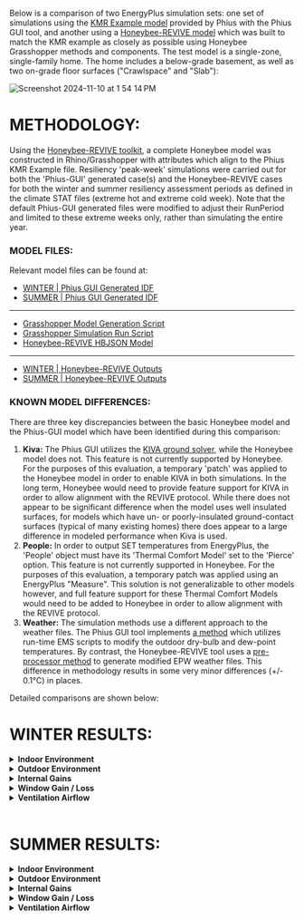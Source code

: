 Below is a comparison of two EnergyPlus simulation sets: one set of simulations using the [KMR Example model](https://github.com/Phius-ResearchComittee/REVIVE/releases/tag/v24.2.0) provided by Phius with the Phius GUI tool, and another using a [Honeybee-REVIVE model](https://github.com/PH-Tools/honeybee_REVIVE_grasshopper/blob/main/tests/phius_rv2024_model.hbjson) which was built to match the KMR example as closely as possible using Honeybee Grasshopper methods and components. The test model is a single-zone, single-family home. The home includes a below-grade basement, as well as two on-grade floor surfaces ("Crawlspace" and "Slab"):

![Screenshot 2024-11-10 at 1 54 14 PM](https://github.com/user-attachments/assets/16ee8959-04b4-4815-8975-660c6f56d87b)


# METHODOLOGY:
Using the [Honeybee-REVIVE toolkit](https://github.com/PH-Tools/honeybee_REVIVE_grasshopper/tree/main), a complete Honeybee model was constructed in Rhino/Grasshopper with attributes which align to the Phius KMR Example file. Resiliency 'peak-week' simulations were carried out for both the 'Phius-GUI' generated case(s) and the Honeybee-REVIVE cases for both the winter and summer resiliency assessment periods as defined in the climate STAT files (extreme hot and extreme cold week). Note that the default Phius-GUI generated files were modified to adjust their RunPeriod and limited to these extreme weeks only, rather than simulating the entire year.

### MODEL FILES:
Relevant model files can be found at:
- [WINTER | Phius GUI Generated IDF](https://github.com/PH-Tools/honeybee_REVIVE_grasshopper/tree/main/tests/resilience/winter/phius_gui)
- [SUMMER | Phius GUI Generated IDF](https://github.com/PH-Tools/honeybee_REVIVE_grasshopper/tree/main/tests/resilience/summer/phius_gui)
- - - 
- [Grasshopper Model Generation Script](https://github.com/PH-Tools/honeybee_REVIVE_grasshopper/blob/main/tests/phius_rv2024_model.gh)
- [Grasshopper Simulation Run Script](https://github.com/PH-Tools/honeybee_REVIVE_grasshopper/blob/main/tests/phius_rv2024_simulate_resiliency.gh)
- [Honeybee-REVIVE HBJSON Model](https://github.com/PH-Tools/honeybee_REVIVE_grasshopper/blob/main/tests/phius_rv2024_model.hbjson)
- - - 
- [WINTER | Honeybee-REVIVE Outputs](https://github.com/PH-Tools/honeybee_REVIVE_grasshopper/tree/main/tests/resilience/winter/hbrv)
- [SUMMER | Honeybee-REVIVE Outputs](https://github.com/PH-Tools/honeybee_REVIVE_grasshopper/tree/main/tests/resilience/summer/hbrv)


### KNOWN MODEL DIFFERENCES:
There are three key discrepancies between the basic Honeybee model and the Phius-GUI model which have been identified during this comparison:
1. **Kiva:** The Phius GUI utilizes the [KIVA ground solver](https://kiva.readthedocs.io/en/stable/), while the Honeybee model does not. This feature is not currently supported by Honeybee. For the purposes of this evaluation, a temporary 'patch' was applied to the Honeybee model in order to enable KIVA in both simulations. In the long term, Honeybee would need to provide feature support for KIVA in order to allow alignment with the REVIVE protocol. While there does not appear to be significant difference when the model uses well insulated surfaces, for models which have un- or poorly-insulated ground-contact surfaces (typical of many existing homes) there does appear to a large difference in modeled performance when Kiva is used.
1. **People:** In order to output SET temperatures from EnergyPlus, the 'People' object must have its 'Thermal Comfort Model' set to the 'Pierce' option. This feature is not currently supported in Honeybee. For the purposes of this evaluation, a temporary patch was applied using an EnergyPlus "Measure". This solution is not generalizable to other models however, and full feature support for these Thermal Comfort Models would need to be added to Honeybee in order to allow alignment with the REVIVE protocol.
1. **Weather:** The simulation methods use a different approach to the weather files. The Phius GUI tool implements [a method](https://github.com/Phius-ResearchComittee/REVIVE/blob/5ddd9cc7f55639071ac35f9b1701c286b68b1ca6/REVIVE2024/weatherMorph.py#L45) which utilizes run-time EMS scripts to modify the outdoor dry-bulb and dew-point temperatures. By contrast, the Honeybee-REVIVE tool uses a [pre-processor method](https://github.com/PH-Tools/honeybee_REVIVE/blob/40c9aa9b0d11c579753599f9ba332e4daa812355/ladybug_revive/resiliency_epw.py#L116) to generate modified EPW weather files. This difference in methodology results in some very minor differences (+/- 0.1°C) in places.

Detailed comparisons are shown below:


# WINTER RESULTS:


<details>
<summary><strong>Indoor Environment</strong></summary>

As shown below, the Phius-GUI generated model and the Honeybee-Generated model show very close alignment across the key interior air properties: Dry-Bulb temp, Relative Humidity, and SET Comfort Temperature. The Honeybee model does show a slightly lower air temp, which causes a corresponding drop in the SET temperatures as well. This is likely due to the increased infiltration rate (see below).
![Winter Internal Conditions](https://github.com/user-attachments/assets/507726c3-bc38-4d3e-86b3-b224fae2a736)
</details>

<details>
<summary><strong>Outdoor Environment</strong></summary>

Both simulations show alignment in the outdoor air environment used. Note that there is some small deviation as a result of the different methods used to generate these outdoor air boundary conditions: The Phius GUI uses a runtime EMS script to modify the outdoor air conditions during the EnergyPlus simulation, while the Honeybee-REVIVE tool uses a pre-processor to generate modified EPW files. These methods will inevitable lead to small variations (+/-0.1°C)
![Winter Outdoor Conditions](https://github.com/user-attachments/assets/3c128c2d-2ea0-4d4d-bea0-8d47f14b1595)
</details>


<details>
<summary><strong>Internal Gains</strong></summary>

Internal Gains for people, lighting, and electrical-equipment are aligned between models. Note the small variation in electrical energy: the Phius rules state that we should use 33W continuous to approximate a refrigerator, however the Phius GUI does not follow this rule and instead uses a 44W refrigerator. This discrepancy (10W) is not significant and does not affect the outputs in any meaningful way.
![Winter Internal Heat Gains](https://github.com/user-attachments/assets/ac9ef237-aa64-4ff5-a600-9a9811865228)
</details>


<details>
<summary><strong>Window Gain / Loss</strong></summary>

Window solar gain and heat loss show good alignment between simulations. The window surfaces and constructions are aligned across both simulations, so any variation in heat-gain/heat-loss observed is due to variations in indoor air conditions. The differences observed are minor, where they occur.
![Winter Windows](https://github.com/user-attachments/assets/fbd449b6-0397-42cd-9b07-847d5e6af286)
</details>

<details>
<summary><strong>Ventilation Airflow</strong></summary>

While Mechanical Ventilation and 'Ventilation' (windows) show alignment across both simulations, the infiltration ventilation shows a non-trivial difference. This difference is owing to the different configuration and calculation modes used by the two simulation tools:

While the Phius GUI tool sets values for the 'Temperature Turn Coefficient' and the 'Velocity Term Coefficient' to 0.015 and 0.224 (respectively), the Honeybee simulation leaves these values at the default value of 0. This difference in the calculation parameters accounts for the difference in resulting total infiltration flow rate. These values are not configurable in the Honeybee simulation without using a Measure or other workaround. Owing to the relatively small impact on the overall energy/comfort performance, it is proposed to leave these values different. 
![Screenshot 2024-11-10 at 1 40 40 PM](https://github.com/user-attachments/assets/38e3113d-2f42-4b92-8849-0062d8015872)

![Winter Ventilation](https://github.com/user-attachments/assets/8bce4f48-3aed-43e3-a592-3d6d12c63ab9)
</details>

</br>

# SUMMER RESULTS:

<details>
<summary><strong>Indoor Environment</strong></summary>

As shown below, the Phius-GUI generated model and the Honeybee-Generated model show very close alignment across the key summer-resiliency interior air properties: Dry-Bulb temp, Relative Humidity, and Heat Index. The Honeybee model does show a slightly higher air temp, which causes a corresponding difference in the Heat Index values as well. This is likely due to the increased infiltration rate (see below) of the Honeybee-REVIVE model relative to the Phius-GUI model.
![Summer Interior Conditions](https://github.com/user-attachments/assets/c5b8a6e7-613c-430e-abce-9ce827ba4e0e)
</details>

<details>
<summary><strong>Outdoor Environment</strong></summary>

Both simulations show alignment in the outdoor air environment used.
![Summer Outdoor Conditions](https://github.com/user-attachments/assets/7416e77e-5cd6-48a9-ba03-60739cb2b90b)
</details>


<details>
<summary><strong>Internal Gains</strong></summary>

Internal Gains for people, lighting, and electrical-equipment are aligned between models. Note the small variation in electrical energy: the Phius rules state that we should use 33W continuous to approximate a refrigerator, however the Phius GUI does not follow this rule and instead uses a 44W refrigerator. This discrepancy (10W) is not significant and does not affect the outputs in any meaningful way.
![Summer Internal Heat Gains](https://github.com/user-attachments/assets/4a1c8df0-5644-4011-bf36-971257a20c0d)
</details>


<details>
<summary><strong>Window Gain / Loss</strong></summary>

Window solar gain and heat loss show good alignment between simulations. The window surfaces and constructions are aligned across both simulations, so any variation in heat-gain/heat-loss observed is due to variations in indoor air conditions. The differences observed are minor, where they occur.
![Summer Windows](https://github.com/user-attachments/assets/955746a6-ae0a-40ad-a911-7e5ca5948ffd)
</details>

<details>
<summary><strong>Ventilation Airflow</strong></summary>

As discussed in the 'Winter Ventilation Airflow' section above, the simulations utilize different calculation parameters for infiltration airflow, and as a result the Honeybee-REVIVE model shows considerably more infiltration than the Phius-GUI. 'Mechanical Ventilation' and 'Ventilation' (windows) show good alignment between both simulations however.

![Summer Ventilation](https://github.com/user-attachments/assets/ba04963b-e0b2-4204-bd6a-726c4846e1a3)
</details>
